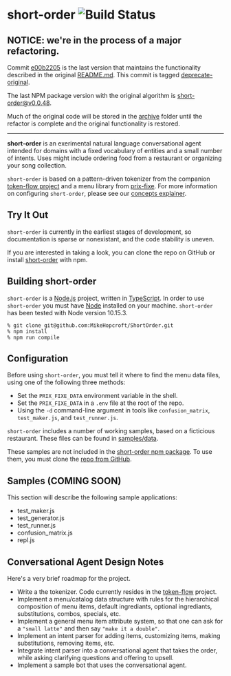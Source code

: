 # short-order ![Build Status](https://github.com/MikeHopcroft/shortorder/workflows/build/badge.svg)

## **NOTICE:** we're in the process of a major refactoring.

Commit [e00b2205](https://github.com/MikeHopcroft/ShortOrder/commit/e00b220546a5dc06189fbc0a6e394b19b7373744) is the last version that maintains the functionality described in the original
[README.md](archive/README.md). This commit is tagged
[deprecate-original](https://github.com/MikeHopcroft/ShortOrder/releases/tag/deprecate-original).

The last NPM package version with the original algorithm is [short-order@v0.0.48](https://www.npmjs.com/package/short-order/v/0.0.48).

Much of the original code will be stored in the [archive](archive) folder until the refactor is complete and the original functionality is restored.

---

**short-order** is an exerimental natural language conversational agent intended for domains with a fixed vocabulary of entities and a small number of intents. Uses might include ordering food from a restaurant or organizing your song collection.

`short-order` is based on a pattern-driven tokenizer from the companion [token-flow project](https://github.com/MikeHopcroft/TokenFlow) and a menu library from [prix-fixe](https://github.com/MikeHopcroft/PrixFixe). For more information on configuring `short-order`, please see our [concepts explainer](documentation/concepts).

## Try It Out

`short-order` is currently in the earliest stages of development, so documentation is sparse or nonexistant, and the code stability is uneven.

If you are interested in taking a look, you can clone the repo on GitHub or install [short-order](https://www.npmjs.com/package/short-order) with npm.

## Building short-order

`short-order` is a [Node.js](https://nodejs.org/en/) project,
written in [TypeScript](https://www.typescriptlang.org/).
In order to use `short-order` you must have
[Node](https://nodejs.org/en/download/) installed on your machine.
`short-order` has been tested with Node version 10.15.3.
~~~
% git clone git@github.com:MikeHopcroft/ShortOrder.git
% npm install
% npm run compile
~~~

## Configuration
Before using `short-order`, you must tell it where to find the menu data files, using one of the following three methods:
* Set the `PRIX_FIXE_DATA` environment variable in the shell.
* Set the `PRIX_FIXE_DATA` in a `.env` file at the root of the repo.
* Using the `-d` command-line argument in tools like `confusion_matrix`, `test_maker.js`, and `test_runner.js`.

`short-order` includes a number of working samples, based on a ficticious restaurant. These files can be found in [samples/data](samples/data).

These samples are not included in the [short-order npm package](https://www.npmjs.com/package/short-order). To use them, you must
clone the [repo from GitHub](https://github.com/MikeHopcroft/ShortOrder).

## Samples (COMING SOON)
This section will describe the following sample applications:
* test_maker.js
* test_generator.js
* test_runner.js
* confusion_matrix.js
* repl.js

## Conversational Agent Design Notes

Here's a very brief roadmap for the project.
* Write a the tokenizer. Code currently resides in the [token-flow](https://github.com/MikeHopcroft/TokenFlow) project.
* Implement a menu/catalog data structure with rules for the hierarchical composition of menu items,
default ingrediants, optional ingrediants, substitutions, combos, specials, etc.
* Implement a general menu item attribute system, so that one can ask for a `"small latte"`
and then say `"make it a double"`.
* Implement an intent parser for adding items, customizing items, making substitutions,
removing items, etc.
* Integrate intent parser into a conversational agent that takes the order,
while asking clarifying questions and offering to upsell.
* Implement a sample bot that uses the conversational agent.


